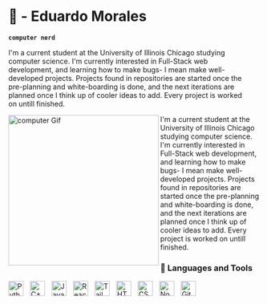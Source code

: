 # 🌙 - Eduardo Morales

**`computer nerd`** 

<p>
  <p align='left' style='padding-right:30px'>
   I'm a current student at the University of Illinois Chicago studying computer science. I'm currently interested in Full-Stack web development, and   learning how to make bugs- I mean make well-developed projects. Projects found in repositories are started once the pre-planning and white-boarding is done, and the next iterations are planned once I think up of cooler ideas to add. Every project is worked on untill finished.
  </p>
  <img alt='computer Gif' src='https://media.giphy.com/media/tlRU5lV5HqMpSAGPXh/giphy.gif' width='300' height='300' align='left'/>
</p>

 
I'm a current student at the University of Illinois Chicago studying computer science. I'm currently interested in Full-Stack web development, and   learning how to make bugs- I mean make well-developed projects. Projects found in repositories are started once the pre-planning and white-boarding is done, and the next iterations are planned once I think up of cooler ideas to add. Every project is worked on untill finished.

### 🧰 Languages and Tools
<img align="left" alt="Python" width="30px" style="padding-right:10px;" src="https://cdn.jsdelivr.net/gh/devicons/devicon/icons/python/python-original.svg" />
<img align="left" alt="C++" width="30px" style="padding-right:10px;" src="https://cdn.jsdelivr.net/gh/devicons/devicon/icons/cplusplus/cplusplus-original.svg" />
<img align="left" alt="JavaScript" width="30px" style="padding-right:10px;" src="https://cdn.jsdelivr.net/gh/devicons/devicon/icons/javascript/javascript-original.svg" />
<img align="left" alt="React" width="30px" style="padding-right:10px;" src="https://cdn.jsdelivr.net/gh/devicons/devicon/icons/react/react-original.svg" />
<img align='left' alt='TailwindCSS' width='30px' style='padding-right:10px;'src='https://cdn.jsdelivr.net/gh/devicons/devicon/icons/tailwindcss/tailwindcss-original-wordmark.svg' />
<img align="left" alt="HTML" width="30px" style="padding-right:10px;" src="https://cdn.jsdelivr.net/gh/devicons/devicon/icons/html5/html5-plain.svg" />
<img align="left" alt="CSS" width="30px" style="padding-right:10px;" src="https://cdn.jsdelivr.net/gh/devicons/devicon/icons/css3/css3-plain.svg" />
<img align="left" alt="NodeJS" width="30px" style="padding-right:10px;" src="https://cdn.jsdelivr.net/gh/devicons/devicon/icons/nodejs/nodejs-original.svg" />
<img align="left" alt="GitHub" width="30px" style="padding-right:10px;" src="https://cdn.jsdelivr.net/gh/devicons/devicon/icons/github/github-original-wordmark.svg" />




